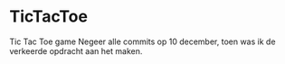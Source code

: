 # TicTacToe
Tic Tac Toe game
Negeer alle commits op 10 december, toen was ik de verkeerde opdracht aan het maken.
